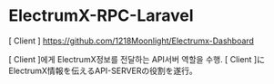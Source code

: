 # ElectrumX-RPC-Laravel
[ Client ] https://github.com/1218Moonlight/Electrumx-Dashboard

[ Client ]에게 ElectrumX정보를 전달하는 API서버 역할을 수행.
[ Client ]にElectrumX情報を伝えるAPI-SERVERの役割を遂行。
